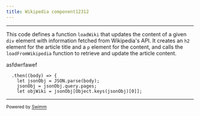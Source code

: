 ```yaml
---
title: Wikipedia component12312
---
```

<SwmSnippet path="scripts/components/wiki.js" line="30">

---

This code defines a function `loadWiki` that updates the content of a given `div` element with information fetched from Wikipedia's API. It creates an `h2` element for the article title and a `p` element for the content, and calls the `loadFromWikipedia` function to retrieve and update the article content.

asfdwrfawef

```
  .then((body) => {
    let jsonObj = JSON.parse(body);
    jsonObj = jsonObj.query.pages;
    let objWiki = jsonObj[Object.keys(jsonObj)[0]];
```

---

</SwmSnippet>

<SwmMeta version="3.0.0" repo-id="Z2l0aHViJTNBJTNBc21hcnQtbWlycm9yJTNBJTNBSWRpdFllZ2VyU3dpbW0=" repo-name="smart-mirror"><sup>Powered by [Swimm](https://swimm-web-app.web.app/)</sup></SwmMeta>
